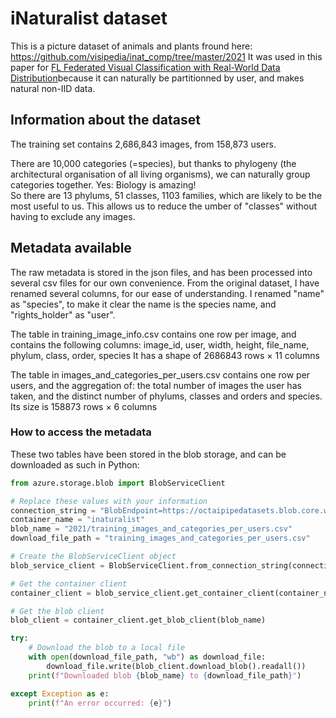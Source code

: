 # iNaturalist dataset
This is a picture dataset of animals and plants fround here: https://github.com/visipedia/inat_comp/tree/master/2021
It was used in this paper for [FL Federated Visual Classification with Real-World Data Distribution](https://arxiv.org/pdf/2003.08082 )because it can naturally be partitionned by user, and makes natural non-IID data.

## Information about the dataset
The training set contains 2,686,843 images, from 158,873 users.

There are 10,000 categories (=species), but thanks to phylogeny (the architectural organisation of all living organisms), we can naturally group categories together. Yes: Biology is amazing!  
So there are 13 phylums, 51 classes, 1103 families, which are likely to be the most useful to us. This allows us to reduce the umber of "classes" without having to exclude any images.

## Metadata available
The raw metadata is stored in the json files, and has been processed into several csv files for our own convenience.
From the original dataset, I have renamed several columns, for our ease of understanding. I renamed "name" as "species", to make it clear the name is the species name, and "rights_holder" as "user". 

The table in training_image_info.csv contains one row per image, and contains the following columns: image_id, user, width, height, file_name, phylum, class, order, species
It has a shape of 2686843 rows × 11 columns

The table in images_and_categories_per_users.csv contains one row per users, and the aggregation of: the total number of images the user has taken, and the distinct number of phylums, classes and orders and species.
Its size is 158873 rows × 6 columns

### How to access the metadata
These two tables have been stored in the blob storage, and can be downloaded as such in Python: 
```python
from azure.storage.blob import BlobServiceClient

# Replace these values with your information
connection_string = "BlobEndpoint=https://octaipipedatasets.blob.core.windows.net/;QueueEndpoint=https://octaipipedatasets.queue.core.windows.net/;FileEndpoint=https://octaipipedatasets.file.core.windows.net/;TableEndpoint=https://octaipipedatasets.table.core.windows.net/;SharedAccessSignature=sv=2022-11-02&ss=b&srt=sco&sp=rl&se=2025-09-01T22:55:57Z&st=2024-08-16T14:55:57Z&spr=https&sig=bVnZQ31gYb13mqvaEvWAchc4qwzgR77zwJmWIkp8Uy0%3D"
container_name = "inaturalist"
blob_name = "2021/training_images_and_categories_per_users.csv"
download_file_path = "training_images_and_categories_per_users.csv"

# Create the BlobServiceClient object
blob_service_client = BlobServiceClient.from_connection_string(connection_string)

# Get the container client
container_client = blob_service_client.get_container_client(container_name)

# Get the blob client
blob_client = container_client.get_blob_client(blob_name)

try:
    # Download the blob to a local file
    with open(download_file_path, "wb") as download_file:
        download_file.write(blob_client.download_blob().readall())
    print(f"Downloaded blob {blob_name} to {download_file_path}")

except Exception as e:
    print(f"An error occurred: {e}")
```





